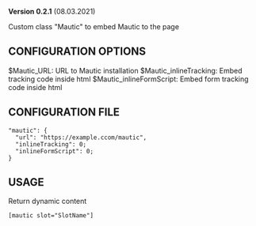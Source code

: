 **Version 0.2.1** (08.03.2021)

Custom class "Mautic" to embed Mautic to the page

## CONFIGURATION OPTIONS
$Mautic_URL: URL to Mautic installation
$Mautic_inlineTracking: Embed tracking code inside html
$Mautic_inlineFormScript: Embed form tracking code inside html

## CONFIGURATION FILE
```
"mautic": {
  "url": "https://example.ccom/mautic",
  "inlineTracking": 0;
  "inlineFormScript": 0;
}
```

## USAGE
Return dynamic content
```
[mautic slot="SlotName"]
```
